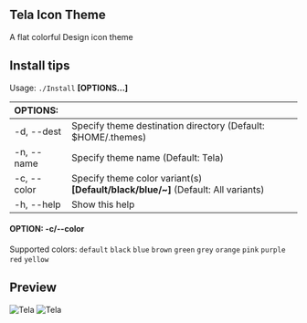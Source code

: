 ## Tela Icon Theme
A flat colorful Design icon theme

## Install tips

Usage:  `./Install`  **[OPTIONS...]**

|  OPTIONS:           | |
|:--------------------|:-------------|
|-d, --dest           | Specify theme destination directory (Default: $HOME/.themes)|
|-n, --name           | Specify theme name (Default: Tela)|
|-c, --color          | Specify theme color variant(s) **[Default/black/blue/~]** (Default: All variants)|
|-h, --help           | Show this help|

#### OPTION: -c/--color

Supported colors:  `default` `black` `blue` `brown` `green` `grey` `orange`
`pink` `purple` `red` `yellow`

## Preview
![Tela](../master/Preview.jpeg)
![Tela](../master/Preview.png)
